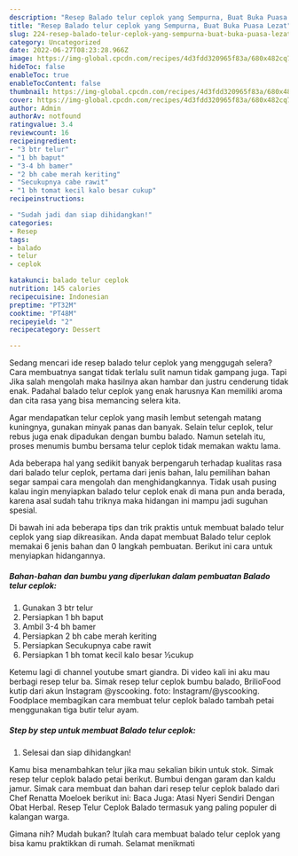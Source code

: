 ```yaml
---
description: "Resep Balado telur ceplok yang Sempurna, Buat Buka Puasa Lezat"
title: "Resep Balado telur ceplok yang Sempurna, Buat Buka Puasa Lezat"
slug: 224-resep-balado-telur-ceplok-yang-sempurna-buat-buka-puasa-lezat
category: Uncategorized
date: 2022-06-27T08:23:28.966Z
image: https://img-global.cpcdn.com/recipes/4d3fdd320965f83a/680x482cq70/balado-telur-ceplok-foto-resep-utama.jpg
hideToc: false
enableToc: true
enableTocContent: false
thumbnail: https://img-global.cpcdn.com/recipes/4d3fdd320965f83a/680x482cq70/balado-telur-ceplok-foto-resep-utama.jpg
cover: https://img-global.cpcdn.com/recipes/4d3fdd320965f83a/680x482cq70/balado-telur-ceplok-foto-resep-utama.jpg
author: Admin
authorAv: notfound
ratingvalue: 3.4
reviewcount: 16
recipeingredient:
- "3 btr telur"
- "1 bh baput"
- "3-4 bh bamer"
- "2 bh cabe merah keriting"
- "Secukupnya cabe rawit"
- "1 bh tomat kecil kalo besar cukup"
recipeinstructions:

- "Sudah jadi dan siap dihidangkan!"
categories:
- Resep
tags:
- balado
- telur
- ceplok

katakunci: balado telur ceplok 
nutrition: 145 calories
recipecuisine: Indonesian
preptime: "PT32M"
cooktime: "PT48M"
recipeyield: "2"
recipecategory: Dessert

---
```



Sedang mencari ide resep balado telur ceplok yang menggugah selera? Cara membuatnya sangat tidak terlalu sulit namun tidak gampang juga. Tapi Jika salah mengolah maka hasilnya akan hambar dan justru cenderung tidak enak. Padahal balado telur ceplok yang enak harusnya Kan memiliki aroma dan cita rasa yang bisa memancing selera kita.


Agar mendapatkan telur ceplok yang masih lembut setengah matang kuningnya, gunakan minyak panas dan banyak. Selain telur ceplok, telur rebus juga enak dipadukan dengan bumbu balado. Namun setelah itu, proses menumis bumbu bersama telur ceplok tidak memakan waktu lama.

Ada beberapa hal yang sedikit banyak berpengaruh terhadap kualitas rasa dari balado telur ceplok, pertama dari jenis bahan, lalu pemilihan bahan segar sampai cara mengolah dan menghidangkannya. Tidak usah pusing kalau ingin menyiapkan balado telur ceplok enak di mana pun anda berada, karena asal sudah tahu triknya maka hidangan ini mampu jadi suguhan spesial.


Di bawah ini ada beberapa tips dan trik praktis untuk membuat balado telur ceplok yang siap dikreasikan. Anda dapat membuat Balado telur ceplok memakai 6 jenis bahan dan 0 langkah pembuatan. Berikut ini cara untuk menyiapkan hidangannya.

<!--inarticleads1-->

##### Bahan-bahan dan bumbu yang diperlukan dalam pembuatan Balado telur ceplok:

1. Gunakan 3 btr telur
1. Persiapkan 1 bh baput
1. Ambil 3-4 bh bamer
1. Persiapkan 2 bh cabe merah keriting
1. Persiapkan Secukupnya cabe rawit
1. Persiapkan 1 bh tomat kecil kalo besar ½cukup


Ketemu lagi di channel youtube smart giandra. Di video kali ini aku mau berbagi resep telur ba. Simak resep telur ceplok bumbu balado, BrilioFood kutip dari akun Instagram @yscooking. foto: Instagram/@yscooking. Foodplace membagikan cara membuat telur ceplok balado tambah petai menggunakan tiga butir telur ayam. 

<!--inarticleads2-->

##### Step by step untuk membuat Balado telur ceplok:


1. Selesai dan siap dihidangkan!

Kamu bisa menambahkan telur jika mau sekalian bikin untuk stok. Simak resep telur ceplok balado petai berikut. Bumbui dengan garam dan kaldu jamur. Simak cara membuat dan bahan dari resep telur ceplok balado dari Chef Renatta Moeloek berikut ini: Baca Juga: Atasi Nyeri Sendiri Dengan Obat Herbal. Resep Telur Ceplok Balado termasuk yang paling populer di kalangan warga. 

Gimana nih? Mudah bukan? Itulah cara membuat balado telur ceplok yang bisa kamu praktikkan di rumah. Selamat menikmati
